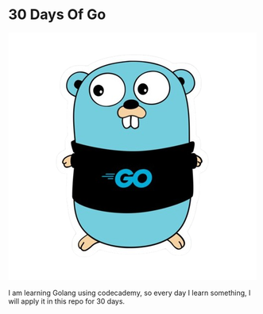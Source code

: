 # 30 Days Of Go

![The Golang mascot](/assets/gopher.png/)

I am learning Golang using codecademy, so every day I learn something, I will apply it in this repo for 30 days.
